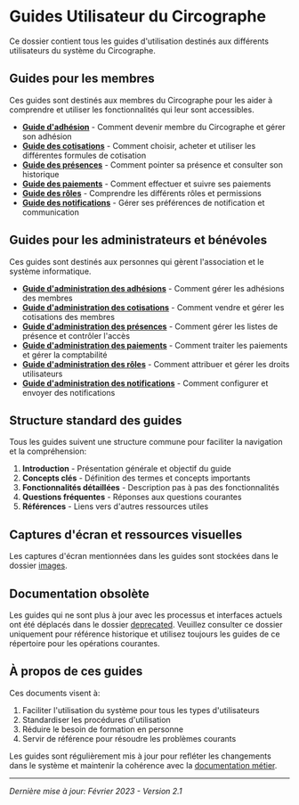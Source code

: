 # Guides Utilisateur du Circographe

Ce dossier contient tous les guides d'utilisation destinés aux différents utilisateurs du système du Circographe.

## Guides pour les membres

Ces guides sont destinés aux membres du Circographe pour les aider à comprendre et utiliser les fonctionnalités qui leur sont accessibles.

- [**Guide d'adhésion**](adhesion_membre.md) - Comment devenir membre du Circographe et gérer son adhésion
- [**Guide des cotisations**](cotisation_membre.md) - Comment choisir, acheter et utiliser les différentes formules de cotisation
- [**Guide des présences**](presence_membre.md) - Comment pointer sa présence et consulter son historique
- [**Guide des paiements**](paiement_membre.md) - Comment effectuer et suivre ses paiements
- [**Guide des rôles**](roles_membre.md) - Comprendre les différents rôles et permissions
- [**Guide des notifications**](notification_membre.md) - Gérer ses préférences de notification et communication

## Guides pour les administrateurs et bénévoles

Ces guides sont destinés aux personnes qui gèrent l'association et le système informatique.

- [**Guide d'administration des adhésions**](adhesion_admin.md) - Comment gérer les adhésions des membres
- [**Guide d'administration des cotisations**](cotisation_admin.md) - Comment vendre et gérer les cotisations des membres
- [**Guide d'administration des présences**](presence_admin.md) - Comment gérer les listes de présence et contrôler l'accès
- [**Guide d'administration des paiements**](paiement_admin.md) - Comment traiter les paiements et gérer la comptabilité
- [**Guide d'administration des rôles**](roles_admin.md) - Comment attribuer et gérer les droits utilisateurs
- [**Guide d'administration des notifications**](notification_admin.md) - Comment configurer et envoyer des notifications

## Structure standard des guides

Tous les guides suivent une structure commune pour faciliter la navigation et la compréhension:

1. **Introduction** - Présentation générale et objectif du guide
2. **Concepts clés** - Définition des termes et concepts importants
3. **Fonctionnalités détaillées** - Description pas à pas des fonctionnalités
4. **Questions fréquentes** - Réponses aux questions courantes
5. **Références** - Liens vers d'autres ressources utiles

## Captures d'écran et ressources visuelles

Les captures d'écran mentionnées dans les guides sont stockées dans le dossier [images](/docs/utilisateur/images/).

## Documentation obsolète

Les guides qui ne sont plus à jour avec les processus et interfaces actuels ont été déplacés dans le dossier [deprecated](../deprecated/). Veuillez consulter ce dossier uniquement pour référence historique et utilisez toujours les guides de ce répertoire pour les opérations courantes.

## À propos de ces guides

Ces documents visent à:
1. Faciliter l'utilisation du système pour tous les types d'utilisateurs
2. Standardiser les procédures d'utilisation
3. Réduire le besoin de formation en personne
4. Servir de référence pour résoudre les problèmes courants

Les guides sont régulièrement mis à jour pour refléter les changements dans le système et maintenir la cohérence avec la [documentation métier](/docs/business/).

---

*Dernière mise à jour: Février 2023 - Version 2.1* 